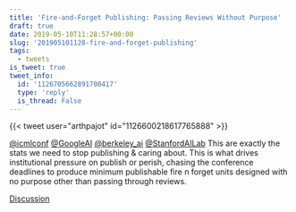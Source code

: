 ```yaml
---
title: 'Fire-and-Forget Publishing: Passing Reviews Without Purpose'
draft: true
date: 2019-05-10T11:28:57+00:00
slug: '201905101128-fire-and-forget-publishing'
tags:
  - tweets
is_tweet: true
tweet_info:
  id: '1126705662891708417'
  type: 'reply'
  is_thread: False
---
```




{{< tweet user="arthpajot" id="1126600218617765888" >}}

[@icmlconf](https://x.com/icmlconf) [@GoogleAI](https://x.com/GoogleAI) [@berkeley_ai](https://x.com/berkeley_ai) [@StanfordAILab](https://x.com/StanfordAILab) This are exactly the stats we need to stop publishing &amp; caring about. This is what drives institutional pressure on publish or perish, chasing the conference deadlines to produce minimum publishable fire n forget units designed with no purpose other than passing through reviews.

[Discussion](https://x.com/sytelus/status/1126705662891708417)
